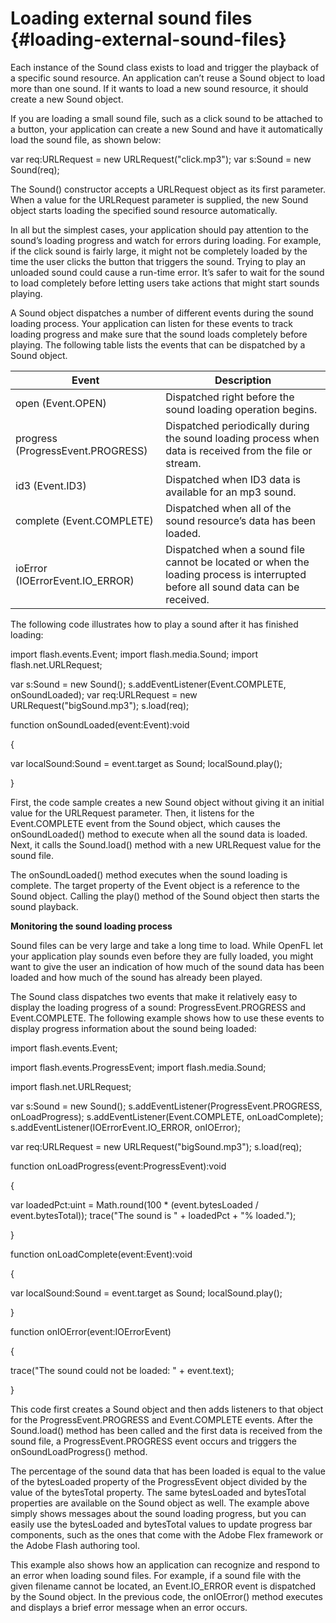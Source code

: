# Loading external sound files {#loading-external-sound-files}

Each instance of the Sound class exists to load and trigger the playback of a specific sound resource. An application can’t reuse a Sound object to load more than one sound. If it wants to load a new sound resource, it should create a new Sound object.

If you are loading a small sound file, such as a click sound to be attached to a button, your application can create a new Sound and have it automatically load the sound file, as shown below:

var req:URLRequest = new URLRequest(&quot;click.mp3&quot;); var s:Sound = new Sound(req);

The Sound() constructor accepts a URLRequest object as its first parameter. When a value for the URLRequest parameter is supplied, the new Sound object starts loading the specified sound resource automatically.

In all but the simplest cases, your application should pay attention to the sound’s loading progress and watch for errors during loading. For example, if the click sound is fairly large, it might not be completely loaded by the time the user clicks the button that triggers the sound. Trying to play an unloaded sound could cause a run-time error. It’s safer to wait for the sound to load completely before letting users take actions that might start sounds playing.

A Sound object dispatches a number of different events during the sound loading process. Your application can listen for these events to track loading progress and make sure that the sound loads completely before playing. The following table lists the events that can be dispatched by a Sound object.

| **Event** | **Description** |
| --- | --- |
| open (Event.OPEN) | Dispatched right before the sound loading operation begins. |
| progress (ProgressEvent.PROGRESS) | Dispatched periodically during the sound loading process when data is received from the file or stream. |
| id3 (Event.ID3) | Dispatched when ID3 data is available for an mp3 sound. |
| complete (Event.COMPLETE) | Dispatched when all of the sound resource’s data has been loaded. |
| ioError (IOErrorEvent.IO_ERROR) | Dispatched when a sound file cannot be located or when the loading process is interrupted before all sound data can be received. |

The following code illustrates how to play a sound after it has finished loading:

import flash.events.Event; import flash.media.Sound; import flash.net.URLRequest;

var s:Sound = new Sound(); s.addEventListener(Event.COMPLETE, onSoundLoaded); var req:URLRequest = new URLRequest(&quot;bigSound.mp3&quot;); s.load(req);

function onSoundLoaded(event:Event):void

{

var localSound:Sound = event.target as Sound; localSound.play();

}

First, the code sample creates a new Sound object without giving it an initial value for the URLRequest parameter. Then, it listens for the Event.COMPLETE event from the Sound object, which causes the onSoundLoaded() method to execute when all the sound data is loaded. Next, it calls the Sound.load() method with a new URLRequest value for the sound file.

The onSoundLoaded() method executes when the sound loading is complete. The target property of the Event object is a reference to the Sound object. Calling the play() method of the Sound object then starts the sound playback.

**Monitoring the sound loading process**

Sound files can be very large and take a long time to load. While OpenFL let your application play sounds even before they are fully loaded, you might want to give the user an indication of how much of the sound data has been loaded and how much of the sound has already been played.

The Sound class dispatches two events that make it relatively easy to display the loading progress of a sound: ProgressEvent.PROGRESS and Event.COMPLETE. The following example shows how to use these events to display progress information about the sound being loaded:

import flash.events.Event;

import flash.events.ProgressEvent; import flash.media.Sound;

import flash.net.URLRequest;

var s:Sound = new Sound(); s.addEventListener(ProgressEvent.PROGRESS, onLoadProgress); s.addEventListener(Event.COMPLETE, onLoadComplete); s.addEventListener(IOErrorEvent.IO_ERROR, onIOError);

var req:URLRequest = new URLRequest(&quot;bigSound.mp3&quot;); s.load(req);

function onLoadProgress(event:ProgressEvent):void

{

var loadedPct:uint = Math.round(100 * (event.bytesLoaded / event.bytesTotal)); trace(&quot;The sound is &quot; + loadedPct + &quot;% loaded.&quot;);

}

function onLoadComplete(event:Event):void

{

var localSound:Sound = event.target as Sound; localSound.play();

}

function onIOError(event:IOErrorEvent)

{

trace(&quot;The sound could not be loaded: &quot; + event.text);

}

This code first creates a Sound object and then adds listeners to that object for the ProgressEvent.PROGRESS and Event.COMPLETE events. After the Sound.load() method has been called and the first data is received from the sound file, a ProgressEvent.PROGRESS event occurs and triggers the onSoundLoadProgress() method.

The percentage of the sound data that has been loaded is equal to the value of the bytesLoaded property of the ProgressEvent object divided by the value of the bytesTotal property. The same bytesLoaded and bytesTotal properties are available on the Sound object as well. The example above simply shows messages about the sound loading progress, but you can easily use the bytesLoaded and bytesTotal values to update progress bar components, such as the ones that come with the Adobe Flex framework or the Adobe Flash authoring tool.

This example also shows how an application can recognize and respond to an error when loading sound files. For example, if a sound file with the given filename cannot be located, an Event.IO_ERROR event is dispatched by the Sound object. In the previous code, the onIOError() method executes and displays a brief error message when an error occurs.